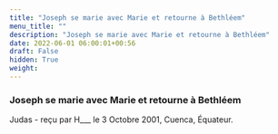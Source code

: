```yaml
---
title: "Joseph se marie avec Marie et retourne à Bethléem"
menu_title: ""
description: "Joseph se marie avec Marie et retourne à Bethléem"
date: 2022-06-01 06:00:01+00:56
draft: False
hidden: True
weight:
---
```

### Joseph se marie avec Marie et retourne à Bethléem

Judas - reçu par H___  le 3 Octobre 2001, Cuenca, Équateur.




